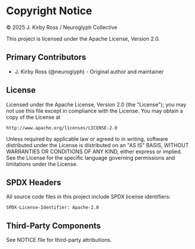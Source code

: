 <!-- SPDX-License-Identifier: Apache-2.0 -->
# Copyright Notice

© 2025 J. Kirby Ross / Neuroglyph Collective

This project is licensed under the Apache License, Version 2.0.

## Primary Contributors

- J. Kirby Ross (@neuroglyph) - Original author and maintainer

## License

Licensed under the Apache License, Version 2.0 (the "License");
you may not use this file except in compliance with the License.
You may obtain a copy of the License at

    http://www.apache.org/licenses/LICENSE-2.0

Unless required by applicable law or agreed to in writing, software
distributed under the License is distributed on an "AS IS" BASIS,
WITHOUT WARRANTIES OR CONDITIONS OF ANY KIND, either express or implied.
See the License for the specific language governing permissions and
limitations under the License.

## SPDX Headers

All source code files in this project include SPDX license identifiers:
```
SPDX-License-Identifier: Apache-2.0
```

## Third-Party Components

See NOTICE file for third-party attributions.